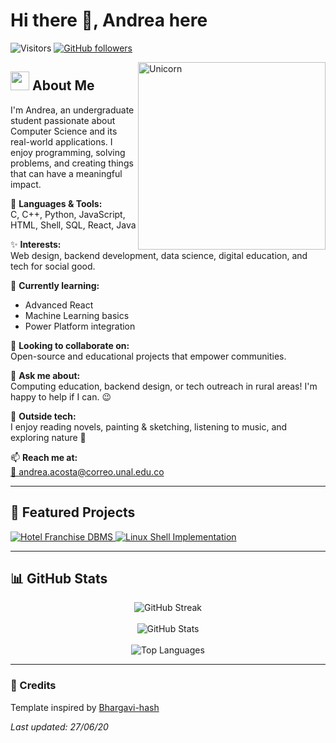 # Hi there 👋, Andrea here  
![Visitors](https://visitor-badge.laobi.icu/badge?page_id=aacostas25.repoName) [![GitHub followers](https://img.shields.io/github/followers/aacostas25.svg?style=social&label=Follow)](https://github.com/aacostas25?tab=followers)

<img align="right" width="300px" alt="Unicorn" src="https://c.tenor.com/GN73MKBawZYAAAAi/busy-cute.gif" />

## <img src="https://media.giphy.com/media/ObNTw8Uzwy6KQ/giphy.gif" width="30px">&nbsp;About Me

I'm Andrea, an undergraduate student passionate about Computer Science and its real-world applications. I enjoy programming, solving problems, and creating things that can have a meaningful impact.

🧠 **Languages & Tools:**  
C, C++, Python, JavaScript, HTML, Shell, SQL, React, Java

✨ **Interests:**  
Web design, backend development, data science, digital education, and tech for social good.

🌱 **Currently learning:**
- Advanced React
- Machine Learning basics
- Power Platform integration

🤝 **Looking to collaborate on:**  
Open-source and educational projects that empower communities.

💬 **Ask me about:**  
Computing education, backend design, or tech outreach in rural areas! I'm happy to help if I can. 😉

🎨 **Outside tech:**  
I enjoy reading novels, painting & sketching, listening to music, and exploring nature 🌴

📫 **Reach me at:**  
[📧 andrea.acosta@correo.unal.edu.co](mailto:andrea.acosta@correo.unal.edu.co)

---

## 🚀 Featured Projects

<div>
  <a href="https://github.com/aacostas25/HotelFranchiseDBMS.git">
    <img src="https://github-readme-stats.vercel.app/api/pin/?username=aacostas25&repo=HotelFranchiseDBMS" alt="Hotel Franchise DBMS" />
  </a>
  <a href="https://github.com/aacostas25/Linux-Shell-Implementation.git">
    <img src="https://github-readme-stats.vercel.app/api/pin/?username=aacostas25&repo=Linux-Shell-Implementation" alt="Linux Shell Implementation" />
  </a>
</div>

---

## 📊 GitHub Stats

<div align="center">
  <img src="https://github-readme-streak-stats.herokuapp.com/?user=aacostas25" alt="GitHub Streak" />
  <br/><br/>
  <img src="https://github-readme-stats.vercel.app/api?username=aacostas25&show_icons=true&include_all_commits=true" alt="GitHub Stats" />
  <br/><br/>
  <img src="https://github-readme-stats.vercel.app/api/top-langs/?username=aacostas25&layout=compact" alt="Top Languages" />
</div>

---

### 📌 Credits
Template inspired by [Bhargavi-hash](https://github.com/Bhargavi-hash)

_Last updated: 27/06/20_
